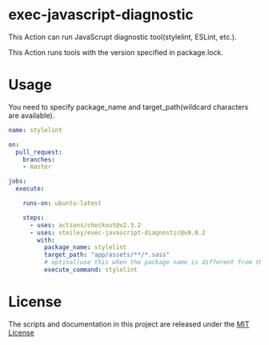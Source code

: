 # exec-javascript-diagnostic

This Action can run JavaScrupt diagnostic tool(stylelint, ESLint, etc.).

This Action runs tools with the version specified in package.lock.<br>

# Usage

You need to specify package_name and target_path(wildcard characters are available).<br>

```yaml
name: stylelint

on:
  pull_request:
    branches:
    - master

jobs:
  execute:

    runs-on: ubuntu-latest

    steps:
      - uses: actions/checkout@v2.3.2
      - uses: steiley/exec-javascript-diagnostic@v0.0.2
        with:
          package_name: stylelint
          target_path: "app/assets/**/*.sass"
          # optinal(use this when the package name is different from the executable command name)
          execute_command: stylelint
```

# License

The scripts and documentation in this project are released under the [MIT License](LICENSE)
